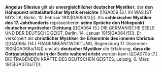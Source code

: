 
**Angelus Silesius** gilt als **unvergleichlicher deutscher Mystiker**, der **den Höhepunkt mittelalterlicher Mystik erreichte** ([[GA059 (3.) XII WAS IST MYSTIK, Berlin, 10. Februar 1910|GA059/3]]). Als **schlesischer Mystiker des 17. Jahrhunderts** repräsentieren **seine Sprüche den Höhepunkt deutscher mystischer Dichtung** ([[GA064 (5.) DIE GERMANISCHE SEELE UND DER DEUTSCHE GEIST, Berlin, 14. Januar 1915|GA064/5]]). Er verkörpert als **christlicher Mystiker** die **Erkenntnis des inneren Christus** ([[GA068a (14.) FRAGENBEANTWORTUNG, Regensburg 17. Dezember 1905|GA068a/14]]) und als **deutscher Mystiker** die Erfahrung, **dass die Gottgeistigkeit als in der Seele waltend erlebt** werden kann ([[GA070a (7.) DIE TRAGENDEN KRÄFTE DES DEUTSCHEN GEISTES, Leipzig, 6. März 1915|GA070a/7]]).
